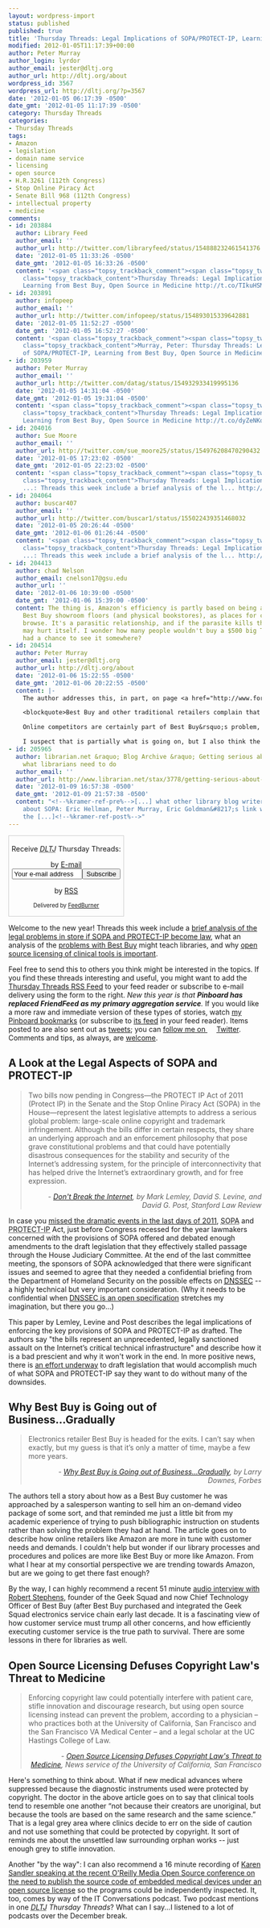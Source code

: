 ```yaml
---
layout: wordpress-import
status: published
published: true
title: 'Thursday Threads: Legal Implications of SOPA/PROTECT-IP, Learning from Best Buy, Open Source in Medicine'
modified: 2012-01-05T11:17:39+00:00
author: Peter Murray
author_login: lyrdor
author_email: jester@dltj.org
author_url: http://dltj.org/about
wordpress_id: 3567
wordpress_url: http://dltj.org/?p=3567
date: '2012-01-05 06:17:39 -0500'
date_gmt: '2012-01-05 11:17:39 -0500'
category: Thursday Threads
categories:
- Thursday Threads
tags:
- Amazon
- legislation
- domain name service
- licensing
- open source
- H.R.3261 (112th Congress)
- Stop Online Piracy Act
- Senate Bill 968 (112th Congress)
- intellectual property
- medicine
comments:
- id: 203884
  author: Library Feed
  author_email: ''
  author_url: http://twitter.com/libraryfeed/status/154888232461541376
  date: '2012-01-05 11:33:26 -0500'
  date_gmt: '2012-01-05 16:33:26 -0500'
  content: '<span class="topsy_trackback_comment"><span class="topsy_twitter_username"><span
    class="topsy_trackback_content">Thursday Threads: Legal Implications of SOPA/PROTECT-IP,
    Learning from Best Buy, Open Source in Medicine http://t.co/TIkuHSM2</span></span>'
- id: 203891
  author: infopeep
  author_email: ''
  author_url: http://twitter.com/infopeep/status/154893015339642881
  date: '2012-01-05 11:52:27 -0500'
  date_gmt: '2012-01-05 16:52:27 -0500'
  content: '<span class="topsy_trackback_comment"><span class="topsy_twitter_username"><span
    class="topsy_trackback_content">Murray, Peter: Thursday Threads: Legal Implications
    of SOPA/PROTECT-IP, Learning from Best Buy, Open Source in Medicine http://t.co/32Vs7Xrh</span></span>'
- id: 203959
  author: Peter Murray
  author_email: ''
  author_url: http://twitter.com/datag/status/154932933419995136
  date: '2012-01-05 14:31:04 -0500'
  date_gmt: '2012-01-05 19:31:04 -0500'
  content: '<span class="topsy_trackback_comment"><span class="topsy_twitter_username"><span
    class="topsy_trackback_content">Thursday Threads: Legal Implications of SOPA/PROTECT-IP,
    Learning from Best Buy, Open Source in Medicine http://t.co/dyZeNKoV</span></span>'
- id: 204016
  author: Sue Moore
  author_email: ''
  author_url: http://twitter.com/sue_moore25/status/154976208470290432
  date: '2012-01-05 17:23:02 -0500'
  date_gmt: '2012-01-05 22:23:02 -0500'
  content: '<span class="topsy_trackback_comment"><span class="topsy_twitter_username"><span
    class="topsy_trackback_content">Thursday Threads: Legal Implications of SOPA/PROTECT-IP
    ...: Threads this week include a brief analysis of the l... http://t.co/n6PyzvlR</span></span>'
- id: 204064
  author: buscar407
  author_email: ''
  author_url: http://twitter.com/buscar1/status/155022439351468032
  date: '2012-01-05 20:26:44 -0500'
  date_gmt: '2012-01-06 01:26:44 -0500'
  content: '<span class="topsy_trackback_comment"><span class="topsy_twitter_username"><span
    class="topsy_trackback_content">Thursday Threads: Legal Implications of SOPA/PROTECT-IP
    ...: Threads this week include a brief analysis of the l... http://t.co/s5nIdiau</span></span>'
- id: 204413
  author: chad Nelson
  author_email: cnelson17@gsu.edu
  author_url: ''
  date: '2012-01-06 10:39:00 -0500'
  date_gmt: '2012-01-06 15:39:00 -0500'
  content: The thing is, Amazon's efficiency is partly based on being able to use
    Best Buy showroom floors (and physical bookstores), as places for customers to
    browse. It's a parasitic relationship, and if the parasite kills the host, it
    may hurt itself. I wonder how many people wouldn't buy a $500 big TV if they haven't
    had a chance to see it somewhere?
- id: 204514
  author: Peter Murray
  author_email: jester@dltj.org
  author_url: http://dltj.org/about
  date: '2012-01-06 15:22:55 -0500'
  date_gmt: '2012-01-06 20:22:55 -0500'
  content: |-
    The author addresses this, in part, on page <a href="http://www.forbes.com/sites/larrydownes/2012/01/02/why-best-buy-is-going-out-of-business-gradually/2/" rel="nofollow">2 of the article</a>:

    <blockquote>Best Buy and other traditional retailers complain that Amazon can undercut them in prices because the site doesn&rsquo;t charge sales tax, and that Amazon customers use Best Buy as their showroom, taking advantage of the extensive, well-stocked locations and knowledgeable staff to research products they actually buy from someone else online.

    Online competitors are certainly part of Best Buy&rsquo;s problem, but not for the reasons it thinks.  What&rsquo;s really going on is more basic.  Best Buy just doesn&rsquo;t understand its customers&rsquo; point of view.</blockquote>

    I suspect that is partially what is going on, but I also think the author makes a strong argument for the customer-focused aspects as well.
- id: 205965
  author: librarian.net &raquo; Blog Archive &raquo; Getting serious about SOPA &#8211;
    what librarians need to do
  author_email: ''
  author_url: http://www.librarian.net/stax/3778/getting-serious-about-sopa-what-librarians-need-to-do/
  date: '2012-01-09 16:57:38 -0500'
  date_gmt: '2012-01-09 21:57:38 -0500'
  content: "<!--%kramer-ref-pre%-->[...] what other library blog writers are saying
    about SOPA: Eric Hellman, Peter Murray, Eric Goldman&#8217;s link wrap-up, Jimmy
    the [...]<!--%kramer-ref-post%-->"
---
```

<div id="feedburner-thursday-threads-email-2012w01" class="wp-caption alignright noprint noFrontPage" style="width: 230px;">
<form style="border: 1px solid rgb(204, 204, 204); padding: 3px; margin: 0pt; text-align: center;" action="http://feedburner.google.com/fb/a/mailverify" method="post" target="popupwindow" onsubmit="window.open('http://feedburner.google.com/fb/a/mailverify?uri=thursday-threads', 'popupwindow', 'scrollbars=yes,width=550,height=520');return true">
<p>Receive <i><acronym title="Disruptive Library Technology Jester">DLTJ</acronym></i> Thursday Threads:</p>
<p>by&nbsp;<a href="http://feedburner.google.com/fb/a/mailverify?uri=thursday-threads&amp;loc=en_US" title="D.L.T.J. Thursday Threads Email Subscription">E-mail</a><br /><input style="width: 140px;" name="email" value="Your e-mail address" onfocus="if (this.defaultValue==this.value) this.value = ''" type="text"/><input value="thursday-threads" name="uri" type="hidden"/><input name="loc" value="en_US" type="hidden"/><input value="Subscribe" type="submit"/></p>
<p>by&nbsp;<a href="http://feeds.dltj.org/thursday-threads/" title="D.L.T.J. Thursday Threads RSS Feed">RSS</a></p>
<p style="font-size: 80%;">Delivered by <a href="http://feedburner.google.com" target="_blank" title="Google Feedburner Service">FeedBurner</a></p>
</form>
</div>
<p> Welcome to the new year!  Threads this week include a <a href="#p3567-sopa-protectip">brief analysis of the legal problems in store if <abbr title="Stop Online Piracy Act">SOPA</abbr> and <abbr title="Preventing Real Online Threats to Economic Creativity and Theft of Intellectual Property">PROTECT-IP</abbr> become law</a>, what an analysis of the <a href="#p3567-best-buy">problems with Best Buy</a> might teach libraries, and why <a href="#p3567-open-source-medicine">open source licensing of clinical tools is important</a>.</p>
<p>Feel free to send this to others you think might be interested in the topics.  If you find these threads interesting and useful, you might want to add the <a href="http://feeds.dltj.org/thursday-threads/" title="RSS Feed for DLTJ Thursday Threads">Thursday Threads RSS Feed</a> to your feed reader or subscribe to e-mail delivery using the form to the right.  <em>New this year is that <strong>Pinboard has replaced FriendFeed as my primary aggregation service</strong>.</em> If you would like a more raw and immediate version of these types of stories, watch <a href="http://pinboard.in/u:dltj" title="Peter Murray | Pinboard">my Pinboard bookmarks</a> (or subscribe to <a href="http://feeds.pinboard.in/rss/u:dltj/" title="RSS feed for Peter Murray's Pinboard account">its feed</a> in your feed reader).  Items posted to are also sent out as <a href="https://twitter.com/DataG" title="Peter Murray's Twitter page">tweets</a>; you can <a href="https://twitter.com/intent/user?screen_name=DataG" target="_blank">follow me on <span style="background-image:url(//si0.twimg.com/images/dev/cms/intents/bird/bird_blue/bird_16_blue.png);background-repeat:no-repeat;padding-left:18px;">Twitter</span></a>.  Comments and tips, as always, are <a href="/contact">welcome</a>.</p>
<h2 id="p3567-sopa-protectip">A Look at the Legal Aspects of SOPA and PROTECT-IP</h2>
<blockquote><p>Two bills now pending in Congress&mdash;the PROTECT IP Act of 2011 (Protect IP) in the Senate and the Stop Online Piracy Act (SOPA) in the House&mdash;represent the latest legislative attempts to address a serious global problem: large-scale online copyright and trademark infringement. Although the bills differ in certain respects, they share an underlying approach and an enforcement philosophy that pose grave constitutional problems and that could have potentially disastrous consequences for the stability and security of the Internet&rsquo;s addressing system, for the principle of interconnectivity that has helped drive the Internet&rsquo;s extraordinary growth, and for free expression.
<div style="text-align: right; width: 100%;"><cite>- <a href="http://www.stanfordlawreview.org/online/dont-break-internet" title="Don't Break the Internet | Stanford Law Review">Don't Break the Internet</a>, by Mark Lemley, David S. Levine, and David G. Post, Stanford Law Review</cite></div>
</blockquote>
<p>In case you <a href="/article/thursday-threads-2011w51/#p3543-sopa">missed the dramatic events in the last days of 2011</a>, <abbr title="Stop Online Piracy Act">SOPA</abbr> and <abbr title="Preventing Real Online Threats to Economic Creativity and Theft of Intellectual Property">PROTECT-IP</abbr> Act, just before Congress recessed for the year lawmakers concerned with the provisions of SOPA offered and debated enough amendments to the draft legislation that they effectively stalled passage through the House Judiciary Committee.  At the end of the last committee meeting, the sponsors of SOPA acknowledged that there were significant issues and seemed to agree that they needed a confidential briefing from the Department of Homeland Security on the possible effects on <a href="http://en.wikipedia.org/wiki/Domain_Name_System_Security_Extensions" title="Domain Name System Security Extensions | Wikipedia"><abbr title="Domain Name System Security Extensions">DNSSEC</abbr></a> -- a highly technical but very important consideration.  (Why it needs to be confidential when <a href="http://www.dnssec.net/" title="DNSSEC - The DNS Security Extensions - Protocol Home Page:">DNSSEC is an open specification</a> stretches my imagination, but there you go...)</p>
<p>This paper by Lemley, Levine and Post describes the legal implications of enforcing the key provisions of SOPA and PROTECT-IP as drafted.  The authors say "the bills represent an unprecedented, legally sanctioned assault on the Internet&rsquo;s critical technical infrastructure" and describe how it is a bad prescient and why it won't work in the end.  In more positive news, there is <a href="http://thehill.com/blogs/hillicon-valley/technology/196717-lawmakers-circulating-alternate-online-piracy-bill" title="Lawmakers offer alternative to Google-opposed piracy bill | The Hill's Hillicon Valley">an effort underway</a> to draft legislation that would accomplish much of what SOPA and PROTECT-IP say they want to do without many of the downsides.</p>
<h2 id="p3567-best-buy">Why Best Buy is Going out of Business...Gradually</h2>
<blockquote><p>Electronics retailer Best Buy is headed for the exits.  I can&rsquo;t say when exactly, but my guess is that it&rsquo;s only a matter of time, maybe a few more years.
<div style="text-align: right; width: 100%;"><cite>- <a href="http://www.forbes.com/sites/larrydownes/2012/01/02/why-best-buy-is-going-out-of-business-gradually/" title="Why Best Buy is Going out of Business...Gradually | Forbes">Why Best Buy is Going out of Business...Gradually</a>, by Larry Downes, Forbes</cite></div>
</blockquote>
<p>The authors tell a story about how as a Best Buy customer he was approached by a salesperson wanting to sell him an on-demand video package of some sort, and that reminded me just a little bit from my academic experience of trying to push bibliographic instruction on students rather than solving the problem they had at hand.  The article goes on to describe how online retailers like Amazon are more in tune with customer needs and demands.  I couldn't help but wonder if our library processes and procedures and polices are more like Best Buy or more like Amazon.  From what I hear at my consortial perspective we are trending towards Amazon, but are we going to get there fast enough?</p>
<p>By the way, I can highly recommend a recent 51 minute <a href="http://itc.conversationsnetwork.org/shows/detail5143.html" title="Robert Stephens on Creating the Geek Squad | IT Conversations podcast">audio interview with Robert Stephens</a>, founder of the Geek Squad and now Chief Technology Officer of Best Buy (after Best Buy purchased and integrated the Geek Squad electronics service chain early last decade.  It is a fascinating view of how customer service must trump all other concerns, and how efficiently executing customer service is the true path to survival.  There are some lessons in there for libraries as well.</p>
<h2 id="p3567-open-source-medicine">Open Source Licensing Defuses Copyright Law's Threat to Medicine</h2>
<blockquote><p>Enforcing copyright law could potentially interfere with patient care, stifle innovation and discourage research, but using open source licensing instead can prevent the problem, according to a physician &ndash; who practices both at the University of California, San Francisco and the San Francisco VA Medical Center &ndash; and a legal scholar at the UC Hastings College of Law.
<div style="text-align: right; width: 100%;"><cite>- <a href="http://www.ucsf.edu/news/2011/12/11231/open-source-licensing-defuses-copyright-laws-threat-medicine" title="Open Source Licensing Defuses Copyright Law's Threat to Medicine | University of California, San Francisco">Open Source Licensing Defuses Copyright Law's Threat to Medicine</a>, News service of the University of California, San Francisco</cite></div>
</blockquote>
<p>Here's something to think about.  What if new medical advances where suppressed because the diagnostic instruments used were protected by copyright.  The doctor in the above article goes on to say that clinical tools tend to resemble one another &ldquo;not because their creators are unoriginal, but because the tools are based on the same research and the same science.&rdquo;  That is a legal grey area where clinics decide to err on the side of caution and not use something that could be protected by copyright.  It sort of reminds me about the unsettled law surrounding orphan works -- just enough grey to stifle innovation.</p>
<p>Another "by the way": I can also recommend a 16 minute recording of <a href="http://itc.conversationsnetwork.org/shows/detail5091.html" title="On the need for open source medical devices | Karen Sandler at OReilly Media Open Source Conf via IT Conversations podcast">Karen Sandler speaking at the recent O'Reilly Media Open Source conference on the need to publish the source code of embedded medical devices under an open source license</a> so the programs could be independently inspected.  It, too, comes by way of the IT Conversations podcast.  Two podcast mentions in one <i><acronym title="Disruptive Library Technology Jester">DLTJ</acronym> Thursday Threads</i>? What can I say...I listened to a lot of podcasts over the December break.</p>
